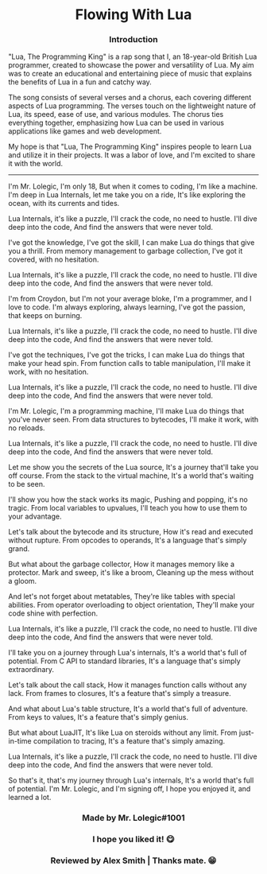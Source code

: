 <h1 align="center">Flowing With Lua</h1>

<div align="left">

<h3 align="center">Introduction</h3>

"Lua, The Programming King" is a rap song that I, an 18-year-old British Lua programmer, created to showcase the power and versatility of Lua. My aim was to create an educational and entertaining piece of music that explains the benefits of Lua in a fun and catchy way.

The song consists of several verses and a chorus, each covering different aspects of Lua programming. The verses touch on the lightweight nature of Lua, its speed, ease of use, and various modules. The chorus ties everything together, emphasizing how Lua can be used in various applications like games and web development.

My hope is that "Lua, The Programming King" inspires people to learn Lua and utilize it in their projects. It was a labor of love, and I'm excited to share it with the world.

</div>

---

<div align="left">

I'm Mr. Lolegic, I'm only 18,
But when it comes to coding, I'm like a machine.
I'm deep in Lua Internals, let me take you on a ride,
It's like exploring the ocean, with its currents and tides.

Lua Internals, it's like a puzzle,
I'll crack the code, no need to hustle.
I'll dive deep into the code,
And find the answers that were never told.

I've got the knowledge, I've got the skill,
I can make Lua do things that give you a thrill.
From memory management to garbage collection,
I've got it covered, with no hesitation.

Lua Internals, it's like a puzzle,
I'll crack the code, no need to hustle.
I'll dive deep into the code,
And find the answers that were never told.

I'm from Croydon, but I'm not your average bloke,
I'm a programmer, and I love to code.
I'm always exploring, always learning,
I've got the passion, that keeps on burning.

Lua Internals, it's like a puzzle,
I'll crack the code, no need to hustle.
I'll dive deep into the code,
And find the answers that were never told.

I've got the techniques, I've got the tricks,
I can make Lua do things that make your head spin.
From function calls to table manipulation,
I'll make it work, with no hesitation.

Lua Internals, it's like a puzzle,
I'll crack the code, no need to hustle.
I'll dive deep into the code,
And find the answers that were never told.

I'm Mr. Lolegic, I'm a programming machine,
I'll make Lua do things that you've never seen.
From data structures to bytecodes,
I'll make it work, with no reloads.

Lua Internals, it's like a puzzle,
I'll crack the code, no need to hustle.
I'll dive deep into the code,
And find the answers that were never told.

Let me show you the secrets of the Lua source,
It's a journey that'll take you off course.
From the stack to the virtual machine,
It's a world that's waiting to be seen.

I'll show you how the stack works its magic,
Pushing and popping, it's no tragic.
From local variables to upvalues,
I'll teach you how to use them to your advantage.

Let's talk about the bytecode and its structure,
How it's read and executed without rupture.
From opcodes to operands,
It's a language that's simply grand.

But what about the garbage collector,
How it manages memory like a protector.
Mark and sweep, it's like a broom,
Cleaning up the mess without a gloom.

And let's not forget about metatables,
They're like tables with special abilities.
From operator overloading to object orientation,
They'll make your code shine with perfection.

Lua Internals, it's like a puzzle,
I'll crack the code, no need to hustle.
I'll dive deep into the code,
And find the answers that were never told.

I'll take you on a journey through Lua's internals,
It's a world that's full of potential.
From C API to standard libraries,
It's a language that's simply extraordinary.

Let's talk about the call stack,
How it manages function calls without any lack.
From frames to closures,
It's a feature that's simply a treasure.

And what about Lua's table structure,
It's a world that's full of adventure.
From keys to values,
It's a feature that's simply genius.

But what about LuaJIT,
It's like Lua on steroids without any limit.
From just-in-time compilation to tracing,
It's a feature that's simply amazing.

Lua Internals, it's like a puzzle,
I'll crack the code, no need to hustle.
I'll dive deep into the code,
And find the answers that were never told.

So that's it, that's my journey through Lua's internals,
It's a world that's full of potential.
I'm Mr. Lolegic, and I'm signing off,
I hope you enjoyed it, and learned a lot.

</div>

<div align="center">

### Made by Mr. Lolegic#1001
### I hope you liked it! 😋
### Reviewed by Alex Smith | Thanks mate. 😁

</div>